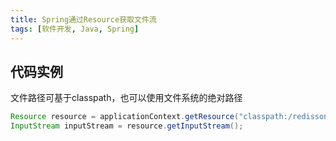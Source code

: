 ```yaml
---
title: Spring通过Resource获取文件流
tags: [软件开发, Java, Spring]
---
```


## 代码实例

文件路径可基于classpath，也可以使用文件系统的绝对路径

```java
Resource resource = applicationContext.getResource("classpath:/redisson.yml");  
InputStream inputStream = resource.getInputStream();
```